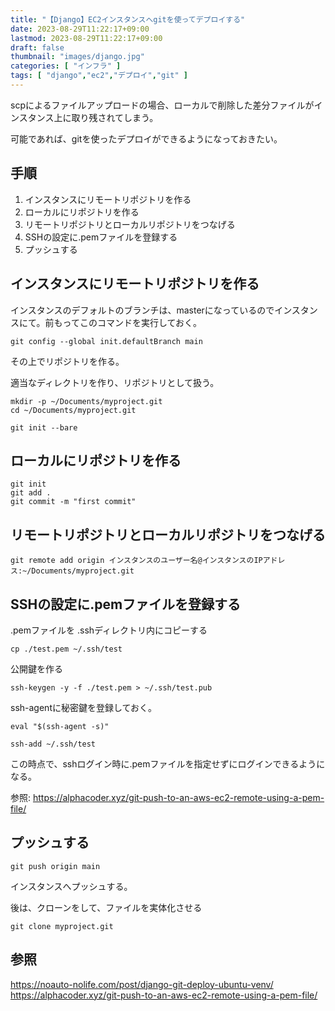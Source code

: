 ```yaml
---
title: "【Django】EC2インスタンスへgitを使ってデプロイする"
date: 2023-08-29T11:22:17+09:00
lastmod: 2023-08-29T11:22:17+09:00
draft: false
thumbnail: "images/django.jpg"
categories: [ "インフラ" ]
tags: [ "django","ec2","デプロイ","git" ]
---
```



scpによるファイルアップロードの場合、ローカルで削除した差分ファイルがインスタンス上に取り残されてしまう。

可能であれば、gitを使ったデプロイができるようになっておきたい。

## 手順

1. インスタンスにリモートリポジトリを作る
1. ローカルにリポジトリを作る
1. リモートリポジトリとローカルリポジトリをつなげる
1. SSHの設定に.pemファイルを登録する
1. プッシュする

## インスタンスにリモートリポジトリを作る

インスタンスのデフォルトのブランチは、masterになっているのでインスタンスにて。前もってこのコマンドを実行しておく。

```
git config --global init.defaultBranch main
```

その上でリポジトリを作る。

適当なディレクトリを作り、リポジトリとして扱う。

```
mkdir -p ~/Documents/myproject.git
cd ~/Documents/myproject.git

git init --bare
```

## ローカルにリポジトリを作る

```
git init
git add .
git commit -m "first commit"
```

## リモートリポジトリとローカルリポジトリをつなげる

```
git remote add origin インスタンスのユーザー名@インスタンスのIPアドレス:~/Documents/myproject.git
```

## SSHの設定に.pemファイルを登録する

.pemファイルを .sshディレクトリ内にコピーする
```
cp ./test.pem ~/.ssh/test
```

公開鍵を作る
```
ssh-keygen -y -f ./test.pem > ~/.ssh/test.pub
```

ssh-agentに秘密鍵を登録しておく。
```
eval "$(ssh-agent -s)"

ssh-add ~/.ssh/test
```

この時点で、sshログイン時に.pemファイルを指定せずにログインできるようになる。

参照: https://alphacoder.xyz/git-push-to-an-aws-ec2-remote-using-a-pem-file/

## プッシュする

```
git push origin main 
```
インスタンスへプッシュする。

後は、クローンをして、ファイルを実体化させる

```
git clone myproject.git 
```

## 参照

https://noauto-nolife.com/post/django-git-deploy-ubuntu-venv/
https://alphacoder.xyz/git-push-to-an-aws-ec2-remote-using-a-pem-file/



